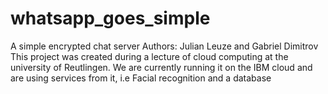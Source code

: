 # whatsapp_goes_simple
A simple encrypted chat server
Authors: Julian Leuze and Gabriel Dimitrov
This project was created during a lecture of cloud computing at the university of Reutlingen.
We are currently running it on the IBM cloud and are using services from it, i.e Facial recognition and a database
